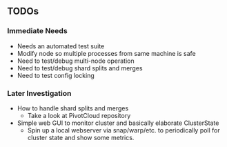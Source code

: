 

## TODOs

### Immediate Needs
- Needs an automated test suite
- Modify node so multiple processes from same machine is safe
- Need to test/debug multi-node operation
- Need to test/debug shard splits and merges
- Need to test config locking

### Later Investigation
- How to handle shard splits and merges
    - Take a look at PivotCloud repository
- Simple web GUI to monitor cluster and basically elaborate
  ClusterState
    - Spin up a local webserver via snap/warp/etc. to periodically
      poll for cluster state and show some metrics.
